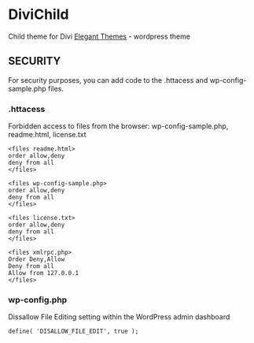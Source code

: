 # DiviChild

Child theme for Divi [Elegant Themes](https://www.elegantthemes.com/) - wordpress theme


## SECURITY

For security purposes, you can add code to the .httacess and wp-config-sample.php files.

### .httacess

Forbidden access to files from the browser: wp-config-sample.php, readme.html, license.txt

```
<files readme.html>
order allow,deny
deny from all
</files>

<files wp-config-sample.php>
order allow,deny
deny from all
</files>

<files license.txt>
order allow,deny
deny from all
</files>

<files xmlrpc.php>
Order Deny,Allow
Deny from all
Allow from 127.0.0.1
</files>
```

### wp-config.php

Dissallow File Editing setting within the WordPress admin dashboard

```
define( 'DISALLOW_FILE_EDIT', true );
```




